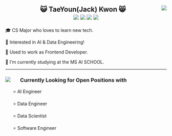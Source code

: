 <div align="center">
  <img align="right" src="https://github-readme-stats.vercel.app/api?username=TaeYounKwon&show_icons=true"></img>
  <div align="center">
  <h2>😺 TaeYoun(Jack) Kwon 😸
  <div>
        <a href="https://github.com/TaeYounKwon"><img src="https://img.shields.io/badge/github-black?style=flat&logo=github&logoColor=white"/></a>
        <a href="https://www.linkedin.com/in/taeyoun-kwon-66437a162/"><img src="https://img.shields.io/badge/Linkedin-black?style=flat-square&logo=linkedin&logoColor=white"/></a>
        <a href="mailto:kweont0211@gmail.com"><img src="https://img.shields.io/badge/Gmail-black?style=flat-square&logo=Gmail&logoColor=white&link=mailto:kweont0211@gmail.com"/></a>
        <a href="https://hits.seeyoufarm.com"><img src="https://hits.seeyoufarm.com/api/count/incr/badge.svg?url=https%3A%2F%2Fgithub.com%2FTaeYounKwon%2Fhit-counter&count_bg=%23000000&title_bg=%23555555&icon=&icon_color=%234A7DB6&title=hits&edge_flat=false"/></a>
  </div>
  </h2> 
  <div align="left" >
     <p>🎓 CS Major who loves to learn new tech.</p>
     <p>📖 Interested in AI & Data Engineering!</p>
     <p> 🏢 Used to work as Frontend Developer.</p>
     <p> 🏫 I'm currently studying at the MS AI SCHOOL.</p>
  </div>
  </div>
  
  </div>

  ------
 
  <div align="center">
     <img align="left" src="https://github-readme-stats.vercel.app/api/top-langs/?username=TaeYounKwon&layout=compact"></img>
     <div align="left" marginright="50px" >
        <h3>&nbsp&nbsp&nbsp&nbsp&nbsp&nbsp
        Currently Looking for Open Positions with</h3>
        <p> &nbsp&nbsp&nbsp&nbsp&nbsp&nbsp⭐ AI Engineer</p>
        <p> &nbsp&nbsp&nbsp&nbsp&nbsp&nbsp⭐ Data Engineer</p>
        <p> &nbsp&nbsp&nbsp&nbsp&nbsp&nbsp⭐ Data Scientist</p>
        <p> &nbsp&nbsp&nbsp&nbsp&nbsp&nbsp⭐ Software Engineer</p>
     </div>
  </div>  

 
  	
<!---
TaeYounKwon/TaeYounKwon is a ✨ special ✨ repository because its `README.md` (this file) appears on your GitHub profile.
You can click the Preview link to take a look at your changes.
--->
